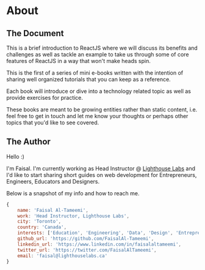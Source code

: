 # About

## The Document

This is a brief introduction to ReactJS where we will discuss its benefits and challenges as well as tackle an example to take us through some of core features of ReactJS in a way that won't make heads spin.

This is the first of a series of mini e-books written with the intention of sharing well organized tutorials that you can keep as a reference.

Each book will introduce or dive into a technology related topic as well as provide exercises for practice.

These books are meant to be growing entities rather than static content, i.e. feel free to get in touch and let me know your thoughts or perhaps other topics that you'd like to see covered.


## The Author

Hello :)

I'm Faisal. I'm currently working as Head Instructor @ [Lighthouse Labs](http://lighthouselabs.ca) and I'd like to start sharing short guides on web development for Entrepreneurs, Engineers, Educators and Designers.

Below is a snapshot of my info and how to reach me.


```javascript
{
    name: 'Faisal Al-Tameemi',
    work: 'Head Instructor, Lighthouse Labs',
    city: 'Toronto',
    country: 'Canada',
    interests: ['Education', 'Engineering', 'Data', 'Design', 'Entrepreneurship'],
    github_url: 'https://github.com/FaisalAl-Tameemi',
    linkedin_url: 'https://www.linkedin.com/in/faisalaltameemi',
    twitter_url: 'https://twitter.com/FaisalAlTameemi',
    email: 'faisal@lighthouselabs.ca'
}
```
